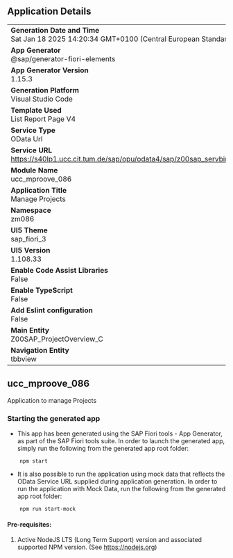 ## Application Details
|               |
| ------------- |
|**Generation Date and Time**<br>Sat Jan 18 2025 14:20:34 GMT+0100 (Central European Standard Time)|
|**App Generator**<br>@sap/generator-fiori-elements|
|**App Generator Version**<br>1.15.3|
|**Generation Platform**<br>Visual Studio Code|
|**Template Used**<br>List Report Page V4|
|**Service Type**<br>OData Url|
|**Service URL**<br>https://s40lp1.ucc.cit.tum.de/sap/opu/odata4/sap/z00sap_servbindv4/srvd/sap/z00sap_servdef/0001/|
|**Module Name**<br>ucc_mproove_086|
|**Application Title**<br>Manage Projects|
|**Namespace**<br>zm086|
|**UI5 Theme**<br>sap_fiori_3|
|**UI5 Version**<br>1.108.33|
|**Enable Code Assist Libraries**<br>False|
|**Enable TypeScript**<br>False|
|**Add Eslint configuration**<br>False|
|**Main Entity**<br>Z00SAP_ProjectOverview_C|
|**Navigation Entity**<br>tbbview|

## ucc_mproove_086

Application to manage Projects

### Starting the generated app

-   This app has been generated using the SAP Fiori tools - App Generator, as part of the SAP Fiori tools suite.  In order to launch the generated app, simply run the following from the generated app root folder:

```
    npm start
```

- It is also possible to run the application using mock data that reflects the OData Service URL supplied during application generation.  In order to run the application with Mock Data, run the following from the generated app root folder:

```
    npm run start-mock
```

#### Pre-requisites:

1. Active NodeJS LTS (Long Term Support) version and associated supported NPM version.  (See https://nodejs.org)


